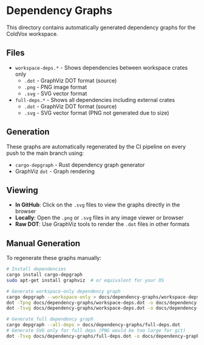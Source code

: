 # Dependency Graphs

This directory contains automatically generated dependency graphs for the ColdVox workspace.

## Files

- `workspace-deps.*` - Shows dependencies between workspace crates only
  - `.dot` - GraphViz DOT format (source)
  - `.png` - PNG image format
  - `.svg` - SVG vector format
- `full-deps.*` - Shows all dependencies including external crates
  - `.dot` - GraphViz DOT format (source)
  - `.svg` - SVG vector format (PNG not generated due to size)

## Generation

These graphs are automatically regenerated by the CI pipeline on every push to the main branch using:

- `cargo-depgraph` - Rust dependency graph generator
- GraphViz `dot` - Graph rendering

## Viewing

- **In GitHub**: Click on the `.svg` files to view the graphs directly in the browser
- **Locally**: Open the `.png` or `.svg` files in any image viewer or browser
- **Raw DOT**: Use GraphViz tools to render the `.dot` files in other formats

## Manual Generation

To regenerate these graphs manually:

```bash
# Install dependencies
cargo install cargo-depgraph
sudo apt-get install graphviz  # or equivalent for your OS

# Generate workspace-only dependency graph
cargo depgraph --workspace-only > docs/dependency-graphs/workspace-deps.dot
dot -Tpng docs/dependency-graphs/workspace-deps.dot -o docs/dependency-graphs/workspace-deps.png
dot -Tsvg docs/dependency-graphs/workspace-deps.dot -o docs/dependency-graphs/workspace-deps.svg

# Generate full dependency graph
cargo depgraph --all-deps > docs/dependency-graphs/full-deps.dot
# Generate SVG only for full deps (PNG would be too large for git)
dot -Tsvg docs/dependency-graphs/full-deps.dot -o docs/dependency-graphs/full-deps.svg
```